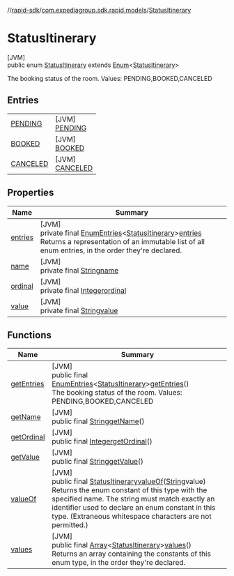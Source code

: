 //[rapid-sdk](../../../index.md)/[com.expediagroup.sdk.rapid.models](../index.md)/[StatusItinerary](index.md)

# StatusItinerary

[JVM]\
public enum [StatusItinerary](index.md) extends [Enum](https://docs.oracle.com/javase/8/docs/api/java/lang/Enum.html)&lt;[StatusItinerary](index.md)&gt;

The booking status of the room. Values: PENDING,BOOKED,CANCELED

## Entries

| | |
|---|---|
| [PENDING](-p-e-n-d-i-n-g/index.md) | [JVM]<br>[PENDING](-p-e-n-d-i-n-g/index.md) |
| [BOOKED](-b-o-o-k-e-d/index.md) | [JVM]<br>[BOOKED](-b-o-o-k-e-d/index.md) |
| [CANCELED](-c-a-n-c-e-l-e-d/index.md) | [JVM]<br>[CANCELED](-c-a-n-c-e-l-e-d/index.md) |

## Properties

| Name | Summary |
|---|---|
| [entries](index.md#-1494243572%2FProperties%2F700308213) | [JVM]<br>private final [EnumEntries](https://kotlinlang.org/api/latest/jvm/stdlib/kotlin.enums/-enum-entries/index.html)&lt;[StatusItinerary](index.md)&gt;[entries](index.md#-1494243572%2FProperties%2F700308213)<br>Returns a representation of an immutable list of all enum entries, in the order they're declared. |
| [name](../-unavailable-reason/-code/-n-o_-i-n-v-e-n-t-o-r-y_-a-v-a-i-l-a-b-l-e/index.md#-372974862%2FProperties%2F700308213) | [JVM]<br>private final [String](https://docs.oracle.com/javase/8/docs/api/java/lang/String.html)[name](../-unavailable-reason/-code/-n-o_-i-n-v-e-n-t-o-r-y_-a-v-a-i-l-a-b-l-e/index.md#-372974862%2FProperties%2F700308213) |
| [ordinal](../-unavailable-reason/-code/-n-o_-i-n-v-e-n-t-o-r-y_-a-v-a-i-l-a-b-l-e/index.md#-739389684%2FProperties%2F700308213) | [JVM]<br>private final [Integer](https://docs.oracle.com/javase/8/docs/api/java/lang/Integer.html)[ordinal](../-unavailable-reason/-code/-n-o_-i-n-v-e-n-t-o-r-y_-a-v-a-i-l-a-b-l-e/index.md#-739389684%2FProperties%2F700308213) |
| [value](-c-a-n-c-e-l-e-d/index.md#-988605173%2FProperties%2F700308213) | [JVM]<br>private final [String](https://docs.oracle.com/javase/8/docs/api/java/lang/String.html)[value](-c-a-n-c-e-l-e-d/index.md#-988605173%2FProperties%2F700308213) |

## Functions

| Name | Summary |
|---|---|
| [getEntries](get-entries.md) | [JVM]<br>public final [EnumEntries](https://kotlinlang.org/api/latest/jvm/stdlib/kotlin.enums/-enum-entries/index.html)&lt;[StatusItinerary](index.md)&gt;[getEntries](get-entries.md)()<br>The booking status of the room. Values: PENDING,BOOKED,CANCELED |
| [getName](index.md#1672513888%2FFunctions%2F700308213) | [JVM]<br>public final [String](https://docs.oracle.com/javase/8/docs/api/java/lang/String.html)[getName](index.md#1672513888%2FFunctions%2F700308213)() |
| [getOrdinal](index.md#-580034082%2FFunctions%2F700308213) | [JVM]<br>public final [Integer](https://docs.oracle.com/javase/8/docs/api/java/lang/Integer.html)[getOrdinal](index.md#-580034082%2FFunctions%2F700308213)() |
| [getValue](get-value.md) | [JVM]<br>public final [String](https://docs.oracle.com/javase/8/docs/api/java/lang/String.html)[getValue](get-value.md)() |
| [valueOf](value-of.md) | [JVM]<br>public final [StatusItinerary](index.md)[valueOf](value-of.md)([String](https://docs.oracle.com/javase/8/docs/api/java/lang/String.html)value)<br>Returns the enum constant of this type with the specified name. The string must match exactly an identifier used to declare an enum constant in this type. (Extraneous whitespace characters are not permitted.) |
| [values](values.md) | [JVM]<br>public final [Array](https://kotlinlang.org/api/latest/jvm/stdlib/kotlin/-array/index.html)&lt;[StatusItinerary](index.md)&gt;[values](values.md)()<br>Returns an array containing the constants of this enum type, in the order they're declared. |
